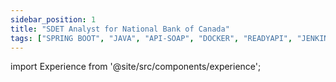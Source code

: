 ```yaml
---
sidebar_position: 1
title: "SDET Analyst for National Bank of Canada"
tags: ["SPRING BOOT", "JAVA", "API-SOAP", "DOCKER", "READYAPI", "JENKINS", "AWS", "JIRA", "XRAY"]
---
```


import Experience from '@site/src/components/experience';

<Experience title={frontMatter.title} />
